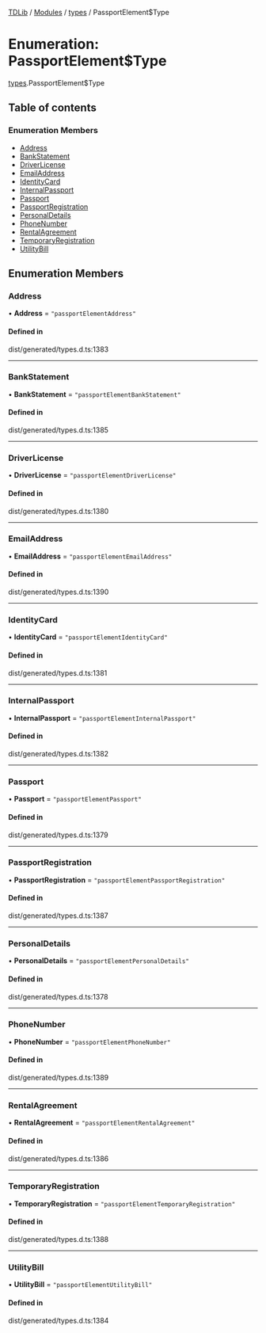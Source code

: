[TDLib](../README.md) / [Modules](../modules.md) / [types](../modules/types.md) / PassportElement$Type

# Enumeration: PassportElement$Type

[types](../modules/types.md).PassportElement$Type

## Table of contents

### Enumeration Members

- [Address](types.PassportElement_Type.md#address)
- [BankStatement](types.PassportElement_Type.md#bankstatement)
- [DriverLicense](types.PassportElement_Type.md#driverlicense)
- [EmailAddress](types.PassportElement_Type.md#emailaddress)
- [IdentityCard](types.PassportElement_Type.md#identitycard)
- [InternalPassport](types.PassportElement_Type.md#internalpassport)
- [Passport](types.PassportElement_Type.md#passport)
- [PassportRegistration](types.PassportElement_Type.md#passportregistration)
- [PersonalDetails](types.PassportElement_Type.md#personaldetails)
- [PhoneNumber](types.PassportElement_Type.md#phonenumber)
- [RentalAgreement](types.PassportElement_Type.md#rentalagreement)
- [TemporaryRegistration](types.PassportElement_Type.md#temporaryregistration)
- [UtilityBill](types.PassportElement_Type.md#utilitybill)

## Enumeration Members

### Address

• **Address** = ``"passportElementAddress"``

#### Defined in

dist/generated/types.d.ts:1383

___

### BankStatement

• **BankStatement** = ``"passportElementBankStatement"``

#### Defined in

dist/generated/types.d.ts:1385

___

### DriverLicense

• **DriverLicense** = ``"passportElementDriverLicense"``

#### Defined in

dist/generated/types.d.ts:1380

___

### EmailAddress

• **EmailAddress** = ``"passportElementEmailAddress"``

#### Defined in

dist/generated/types.d.ts:1390

___

### IdentityCard

• **IdentityCard** = ``"passportElementIdentityCard"``

#### Defined in

dist/generated/types.d.ts:1381

___

### InternalPassport

• **InternalPassport** = ``"passportElementInternalPassport"``

#### Defined in

dist/generated/types.d.ts:1382

___

### Passport

• **Passport** = ``"passportElementPassport"``

#### Defined in

dist/generated/types.d.ts:1379

___

### PassportRegistration

• **PassportRegistration** = ``"passportElementPassportRegistration"``

#### Defined in

dist/generated/types.d.ts:1387

___

### PersonalDetails

• **PersonalDetails** = ``"passportElementPersonalDetails"``

#### Defined in

dist/generated/types.d.ts:1378

___

### PhoneNumber

• **PhoneNumber** = ``"passportElementPhoneNumber"``

#### Defined in

dist/generated/types.d.ts:1389

___

### RentalAgreement

• **RentalAgreement** = ``"passportElementRentalAgreement"``

#### Defined in

dist/generated/types.d.ts:1386

___

### TemporaryRegistration

• **TemporaryRegistration** = ``"passportElementTemporaryRegistration"``

#### Defined in

dist/generated/types.d.ts:1388

___

### UtilityBill

• **UtilityBill** = ``"passportElementUtilityBill"``

#### Defined in

dist/generated/types.d.ts:1384
